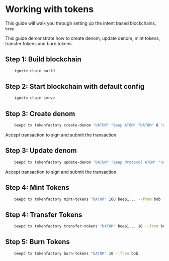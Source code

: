 # Working with tokens

This guide will walk you through setting up the intent based blockchains, `beep`.

This guide demonstrate how to create denom, update denom, mint tokens, transfer tokens and burn tokens.


## Step 1: Build blockchain

```sh
    ignite chain build
```

## Step 2: Start blockchain with default config

```sh
    ignite chain serve
```

## Step 3: Create denom

```sh
    beepd tx tokenfactory create-denom "bATOM" "Beep ATOM" "bATOM" 6 "url" 1000000 true --from bob
```

Accept transaction to sign and submit the transaction.

## Step 3: Update denom

```sh
    beepd tx tokenfactory update-denom "bATOM" "Beep Protocol ATOM" "new_url" 1000000000 true --from bob
```

Accept transaction to sign and submit the transaction.

## Step 4: Mint Tokens

```sh
    beepd tx tokenfactory mint-tokens "bATOM" 100 beep1... --from bob
```

## Step 4: Transfer Tokens

```sh
    beepd tx tokenfactory transfer-tokens "bATOM" beep1... 10 --from bob
```

## Step 5: Burn Tokens

```sh
    beepd tx tokenfactory burn-tokens "bATOM" 10 --from bob
```
